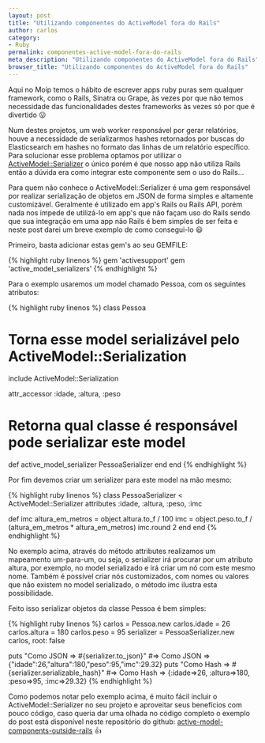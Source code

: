 ```yaml
---
layout: post
title: "Utilizando componentes do ActiveModel fora do Rails"
author: carlos
category:
- Ruby
permalink: componentes-active-model-fora-do-rails
meta_description: "Utilizando componentes do ActiveModel fora do Rails"
browser_title: "Utilizando componentes do ActiveModel fora do Rails"
---
```


Aqui no Moip temos o hábito de escrever apps ruby puras sem qualquer framework, como o Rails, Sinatra ou Grape, às vezes por que não temos necessidade das funcionalidades destes frameworks às vezes só por que é divertido :stuck_out_tongue:

Num destes projetos, um web worker responsável por gerar relatórios, houve a necessidade de serializarmos hashes retornados por buscas do Elasticsearch em hashes no formato das linhas de um relatório específico. Para solucionar esse problema optamos por utilizar o <a href="https://github.com/rails-api/active_model_serializers" target="_blank">ActiveModel::Serializer</a> o único porém é que nosso app não utiliza Rails então a dúvida era como integrar este componente sem o uso do Rails...

Para quem não conhece o ActiveModel::Serializer é uma gem responsável por realizar serialização de objetos em JSON de forma simples e altamente customizável. Geralmente é utilizado em app's Rails ou Rails API, porém nada nos impede de utilizá-lo em app's que não façam uso do Rails sendo que sua integração em uma app não Rails é bem simples de ser feita e neste post darei um breve exemplo de como consegui-lo :smiley:

Primeiro, basta adicionar estas gem's ao seu GEMFILE:

{% highlight ruby linenos %}
gem 'activesupport'
gem 'active_model_serializers'
{% endhighlight %}

Para o exemplo usaremos um model chamado Pessoa, com os seguintes atributos:

{% highlight ruby linenos %}
class Pessoa
  # Torna esse model serializável pelo ActiveModel::Serialization
  include ActiveModel::Serialization

  attr_accessor :idade, :altura, :peso

  # Retorna qual classe é responsável pode serializar este model
  def active_model_serializer
    PessoaSerializer
  end
end
{% endhighlight %}

Por fim devemos criar um serializer para este model na mão mesmo:

{% highlight ruby linenos %}
class PessoaSerializer < ActiveModel::Serializer
  attributes :idade, :altura, :peso, :imc

  def imc
    altura_em_metros = object.altura.to_f / 100
    imc = object.peso.to_f / (altura_em_metros * altura_em_metros)
    imc.round 2
  end
end
{% endhighlight %}

No exemplo acima, através do método attributes realizamos um mapeamento um-para-um, ou seja, o serializer irá procurar por um atributo altura, por exemplo, no model serializado e irá criar um nó com este mesmo nome. Também é possível criar nós customizados, com nomes ou valores que não existem no model serializado, o método imc ilustra esta possibilidade.

Feito isso serializar objetos da classe Pessoa é bem simples:

{% highlight ruby linenos %}
carlos = Pessoa.new
carlos.idade = 26
carlos.altura = 180
carlos.peso = 95
serializer = PessoaSerializer.new carlos, root: false

puts "Como JSON => #{serializer.to_json}" #=> Como JSON => {"idade":26,"altura":180,"peso":95,"imc":29.32}
puts "Como Hash => #{serializer.serializable_hash}" #=> Como Hash => {:idade=>26, :altura=>180, :peso=>95, :imc=>29.32}
{% endhighlight %}

Como podemos notar pelo exemplo acima, é muito fácil incluir o ActiveModel::Serializer no seu projeto e aproveitar seus benefícios com pouco código, caso queria dar uma olhada no código completo o exemplo do post está disponível neste repositório do github: <a href="http://github.com/moip/active-model-components-outside-rails" target="_blank">active-model-components-outside-rails</a> :+1: